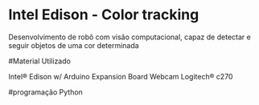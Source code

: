 # Intel Edison - Color tracking
Desenvolvimento de robô com visão computacional, capaz de detectar e seguir objetos de uma cor determinada

#Material Utilizado

Intel&#174; Edison w/ Arduino Expansion Board
Webcam Logitech&#174; c270



#programação
Python
